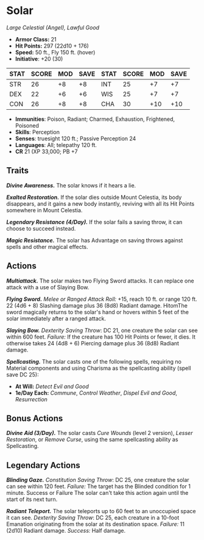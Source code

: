 # Solar

*Large Celestial (Angel), Lawful Good*

- **Armor Class:** 21
- **Hit Points:** 297 (22d10 + 176)
- **Speed:** 50 ft., Fly 150 ft. (hover)
- **Initiative**: +20 (30)

|STAT|SCORE|MOD|SAVE|STAT|SCORE|MOD|SAVE|
| --- | --- | --- | ---- |---| --- | --- | ---- |
| STR | 26 | +8 | +8 | INT | 25 | +7 | +7 |
| DEX | 22 | +6 | +6 | WIS | 25 | +7 | +7 |
| CON | 26 | +8 | +8 | CHA | 30 | +10 | +10 |

- **Immunities**: Poison, Radiant; Charmed, Exhaustion, Frightened, Poisoned
- **Skills**: Perception
- **Senses**: truesight 120 ft.; Passive Perception 24
- **Languages**: All; telepathy 120 ft.
- **CR** 21 (XP 33,000; PB +7

## Traits

***Divine Awareness.*** The solar knows if it hears a lie.

***Exalted Restoration.*** If the solar dies outside Mount Celestia, its body disappears, and it gains a new body instantly, reviving with all its Hit Points somewhere in Mount Celestia.

***Legendary Resistance (4/Day).*** If the solar fails a saving throw, it can choose to succeed instead.

***Magic Resistance.*** The solar has Advantage on saving throws against spells and other magical effects.


## Actions

***Multiattack.*** The solar makes two Flying Sword attacks. It can replace one attack with a use of Slaying Bow.

***Flying Sword.*** *Melee or Ranged Attack Roll:* +15, reach 10 ft. or range 120 ft. 22 (4d6 + 8) Slashing damage plus 36 (8d8) Radiant damage. HitomThe sword magically returns to the solar's hand or hovers within 5 feet of the solar immediately after a ranged attack.

***Slaying Bow.*** *Dexterity Saving Throw*: DC 21, one creature the solar can see within 600 feet. *Failure:*  If the creature has 100 Hit Points or fewer, it dies. It otherwise takes 24 (4d8 + 6) Piercing damage plus 36 (8d8) Radiant damage.

***Spellcasting.*** The solar casts one of the following spells, requiring no Material components and using Charisma as the spellcasting ability (spell save DC 25):

- **At Will:** *Detect Evil and Good*
- **1e/Day Each:** *Commune*, *Control Weather*, *Dispel Evil and Good*, *Resurrection*

## Bonus Actions

***Divine Aid (3/Day).*** The solar casts *Cure Wounds* (level 2 version), *Lesser Restoration*, or *Remove Curse*, using the same spellcasting ability as Spellcasting.

## Legendary Actions

***Blinding Gaze.*** *Constitution Saving Throw*: DC 25, one creature the solar can see within 120 feet. *Failure:*  The target has the Blinded condition for 1 minute. Success or Failure The solar can't take this action again until the start of its next turn.

***Radiant Teleport.*** The solar teleports up to 60 feet to an unoccupied space it can see. *Dexterity Saving Throw*: DC 25, each creature in a 10-foot Emanation originating from the solar at its destination space. *Failure:*  11 (2d10) Radiant damage. *Success:*  Half damage.

